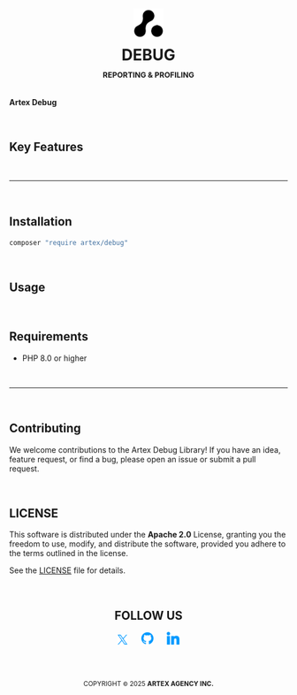 <h1 id="top" align="center">
    <picture>
        <source media="(prefers-color-scheme: dark)" srcset="./docs/media/artex-agency-logo-dark.png">
        <img width="54" alt="Artex Agency Logo" src="./docs/media/artex-agency-logo.png">
    </picture>    
    <br>
    <strong>DEBUG</strong>
    <sup>
        <br>
        <small><small><small>
        REPORTING &amp; PROFILING
        </small></small></small>
    </sup>
</h1>

**Artex Debug** 

&nbsp;

## Key Features

&nbsp;

---

&nbsp;

## Installation

```sh
composer "require artex/debug"
```

&nbsp;

## Usage

&nbsp;

## Requirements

- PHP 8.0 or higher


&nbsp;

--- 

&nbsp;

## Contributing

We welcome contributions to the Artex Debug Library! If you have an idea, feature request, or find a bug, please open an issue or submit a pull request.

&nbsp;

## LICENSE
This software is distributed under the **Apache 2.0** License, granting you the freedom to use, modify, and distribute the software, provided you adhere to the terms outlined in the license.

See the [LICENSE](./LICENSE) file for details.

&nbsp;

<div align="center">
    <h2>FOLLOW US</h2>
    <a href="https://x.com/artexagency" title="Follow Artex Agency on X/Twitter"><img src="./docs/media/social/x.svg" width="18" height="18" alt="X/Twitter"></a>
    &nbsp;&nbsp;&nbsp;&nbsp;
    <a href="https://github.com/artex-agency" title="Check out Artex Agency on GitHub"><img src="./docs/media/social/github.svg" width="23" height="23" alt="GitHub"></a>
    &nbsp;&nbsp;&nbsp;&nbsp;
    <a href="https://www.linkedin.com/company/artexagency" title="Connect with Artex Agency on LinkedIn"><img src="./docs/media/social/linkedin.svg" width="23" height="23" alt="LinkedIn"></a>
</div>


&nbsp;

<div align="center">
    <h2></h2>
    <sup>
        COPYRIGHT <small>&copy;</small> 2025 <strong>ARTEX AGENCY INC.</strong>
    </sup>
</div>